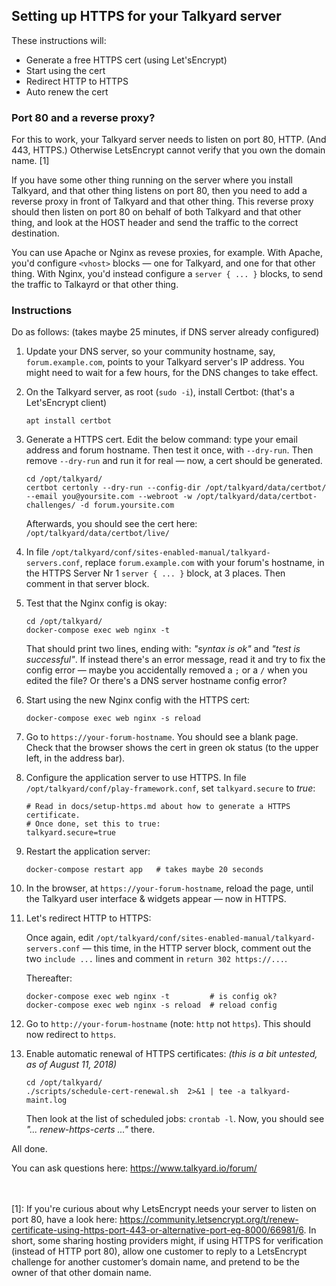 Setting up HTTPS for your Talkyard server
-----

These instructions will:
 
 - Generate a free HTTPS cert (using Let'sEncrypt)
 - Start using the cert
 - Redirect HTTP to HTTPS
 - Auto renew the cert

### Port 80 and a reverse proxy?

For this to work, your Talkyard server needs to listen on port 80, HTTP.
(And 443, HTTPS.)
Otherwise LetsEncrypt cannot verify that you own the domain name. [1]

If you have some other thing running on the server where you install Talkyard,
and that other thing listens on port 80,
then you need to add a reverse proxy in front of Talkyard and that other thing.
This reverse proxy should then listen on port 80 on behalf of both Talkyard
and that other thing, and look at the HOST header and send the traffic to the
correct destination.

You can use Apache or Nginx as revese proxies, for example.
With Apache, you'd configure `<vhost>` blocks — one for Talkyard, and one for
that other thing.
With Nginx, you'd instead configure a `server { ... }` blocks,
to send the traffic to Talkayrd or that other thing.


### Instructions

 Do as follows: (takes maybe 25 minutes, if DNS server already configured)

1. Update your DNS server, so your community hostname, say, `forum.example.com`, points to your Talkyard server's IP address. You might need to wait for a few hours, for the DNS changes to take effect.

1. On the Talkyard server, as root (`sudo -i`), install Certbot: (that's a Let'sEncrypt client)

   ```
   apt install certbot
   ```

1. Generate a HTTPS cert. Edit the below command: type your email address and forum hostname. Then test it once, with `--dry-run`. Then remove `--dry-run` and run it for real — now, a cert should be generated.

   ```
   cd /opt/talkyard/
   certbot certonly --dry-run --config-dir /opt/talkyard/data/certbot/ --email you@yoursite.com --webroot -w /opt/talkyard/data/certbot-challenges/ -d forum.yoursite.com
   ```

   Afterwards, you should see the cert here: `/opt/talkyard/data/certbot/live/`

1. In file `/opt/talkyard/conf/sites-enabled-manual/talkyard-servers.conf`, replace `forum.example.com` with your forum's hostname, in the  HTTPS Server Nr 1 `server { ... }` block, at 3 places. Then comment in that server block.

1. Test that the Nginx config is okay:

   ```
   cd /opt/talkyard/
   docker-compose exec web nginx -t
   ```

   That should print two lines, ending with: *"syntax is ok"* and *"test is successful"*. If instead there's an error message, read it and try to fix the config error — maybe you accidentally removed a `;` or a `/` when you edited the file? Or there's a DNS server hostname config error?

1. Start using the new Nginx config with the HTTPS cert:
 
   ```
   docker-compose exec web nginx -s reload 
   ```

1. Go to `https://your-forum-hostname`. You should see a blank page. Check that the browser shows the cert in green ok status (to the upper left, in the address bar).

1. Configure the application server to use HTTPS. In file `/opt/talkyard/conf/play-framework.conf`, set `talkyard.secure` to *true*:

   ```
   # Read in docs/setup-https.md about how to generate a HTTPS certificate.
   # Once done, set this to true:
   talkyard.secure=true
   ```

1. Restart the application server:

   ```
   docker-compose restart app   # takes maybe 20 seconds
   ```

1. In the browser, at `https://your-forum-hostname`, reload the page, until the Talkyard user interface & widgets appear — now in HTTPS.

1. Let's redirect HTTP to HTTPS:
 
   Once again, edit `/opt/talkyard/conf/sites-enabled-manual/talkyard-servers.conf` — this time, in the HTTP server block, comment out the two `include ...` lines and comment in `return 302 https://...`.

   Thereafter:

   ```
   docker-compose exec web nginx -t         # is config ok?
   docker-compose exec web nginx -s reload  # reload config
   ```

1. Go to `http://your-forum-hostname` (note: `http` not `https`). This should now redirect to `https`.

1. Enable automatic renewal of HTTPS certificates: *(this is a bit untested, as of August 11, 2018)*

   ```
   cd /opt/talkyard/
   ./scripts/schedule-cert-renewal.sh  2>&1 | tee -a talkyard-maint.log
   ```

   Then look at the list of scheduled jobs: `crontab -l`. Now, you should see *"... renew-https-certs ..."* there.

All done.

You can ask questions here: <https://www.talkyard.io/forum/>


<br><br>
[1]:
If you're curious about why LetsEncrypt needs your server to listen on port 80,
have a look here:
https://community.letsencrypt.org/t/renew-certificate-using-https-port-443-or-alternative-port-eg-8000/66981/6.
In short, some sharing hosting providers might, if using HTTPS for verification
(instead of HTTP port 80), allow one customer to reply to a LetsEncrypt challenge
for another customer’s domain name, and pretend to be the owner
of that other domain name.